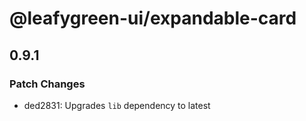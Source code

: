 # @leafygreen-ui/expandable-card

## 0.9.1

### Patch Changes

- ded2831: Upgrades `lib` dependency to latest
